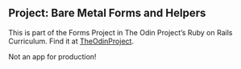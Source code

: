 ## Project: Bare Metal Forms and Helpers

This is part of the Forms Project in The Odin Project’s Ruby on Rails Curriculum. Find it at [TheOdinProject](http://www.theodinproject.com”).

Not an app for production!
